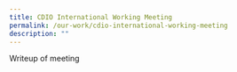```yaml
---
title: CDIO International Working Meeting
permalink: /our-work/cdio-international-working-meeting
description: ""
---
```

Writeup of meeting